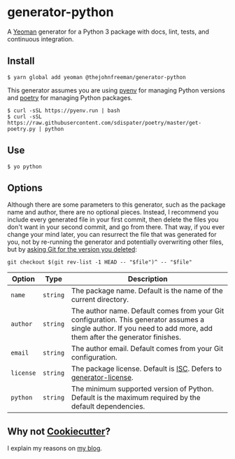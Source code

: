 # generator-python

A [Yeoman](https://yeoman.io/) generator for a Python 3 package with docs,
lint, tests, and continuous integration.


## Install

```shell
$ yarn global add yeoman @thejohnfreeman/generator-python
```

This generator assumes you are using [pyenv](https://github.com/pyenv/pyenv)
for managing Python versions and [poetry](https://poetry.eustace.io/) for
managing Python packages.

```shell
$ curl -sSL https://pyenv.run | bash
$ curl -sSL https://raw.githubusercontent.com/sdispater/poetry/master/get-poetry.py | python
```


## Use

```shell
$ yo python
```


## Options

Although there are some parameters to this generator, such as the package name
and author, there are no optional pieces. Instead, I recommend you include
every generated file in your first commit, then delete the files you don't
want in your second commit, and go from there. That way, if you ever change
your mind later, you can resurrect the file that was generated for you, not by
re-running the generator and potentially overwriting other files, but by
[asking Git for the version you
deleted](https://stackoverflow.com/a/1113140/61890://stackoverflow.com/a/1113140/618906):

```shell
git checkout $(git rev-list -1 HEAD -- "$file")^ -- "$file"
```

| Option | Type | Description |
| ------ | ---- | ----------- |
| `name` | `string` | The package name. Default is the name of the current directory. |
| `author` | `string` | The author name. Default comes from your Git configuration. This generator assumes a single author. If you need to add more, add them after the generator finishes. |
| `email` | `string` | The author email. Default comes from your Git configuration. |
| `license` | `string` | The package license. Default is [ISC][]. Defers to [generator-license][]. |
| `python` | `string` | The minimum supported version of Python. Default is the maximum required by the default dependencies. |

[ISC]: https://tldrlegal.com/license/-isc-license#summary
[generator-license]: https://github.com/jozefizso/generator-license/


## Why not [Cookiecutter](https://github.com/audreyr/cookiecutter)?

I explain my reasons on [my
blog](https://jfreeman.dev/blog/2019/04/24/cookiecutter-vs-yeoman/).
